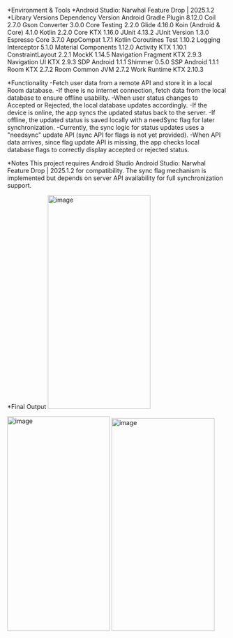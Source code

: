 *Environment & Tools
*Android Studio: Narwhal Feature Drop | 2025.1.2
*Library Versions
Dependency	Version
Android Gradle Plugin	8.12.0
Coil	2.7.0
Gson Converter	3.0.0
Core Testing	2.2.0
Glide	4.16.0
Koin (Android & Core)	4.1.0
Kotlin	2.2.0
Core KTX	1.16.0
JUnit	4.13.2
JUnit Version	1.3.0
Espresso Core	3.7.0
AppCompat	1.7.1
Kotlin Coroutines Test	1.10.2
Logging Interceptor	5.1.0
Material Components	1.12.0
Activity KTX	1.10.1
ConstraintLayout	2.2.1
MockK	1.14.5
Navigation Fragment KTX	2.9.3
Navigation UI KTX	2.9.3
SDP Android	1.1.1
Shimmer	0.5.0
SSP Android	1.1.1
Room KTX	2.7.2
Room Common JVM	2.7.2
Work Runtime KTX	2.10.3

*Functionality
-Fetch user data from a remote API and store it in a local Room database.
-If there is no internet connection, fetch data from the local database to ensure offline usability.
-When user status changes to Accepted or Rejected, the local database updates accordingly.
-If the device is online, the app syncs the updated status back to the server.
-If offline, the updated status is saved locally with a needSync flag for later synchronization.
-Currently, the sync logic for status updates uses a "needsync" update API (sync API for flags is not yet provided).
-When API data arrives, since flag update API is missing, the app checks local database flags to correctly display accepted or rejected status.

*Notes
This project requires Android Studio Android Studio: Narwhal Feature Drop | 2025.1.2 for compatibility.
The sync flag mechanism is implemented but depends on server API availability for full synchronization support.

*Final Output
<img width="235" height="490" alt="image" src="https://github.com/user-attachments/assets/665fc85b-2c1d-41fc-b4d7-f43694ddc53e" />

<img width="235" height="492" alt="image" src="https://github.com/user-attachments/assets/f262adc8-20e9-41e0-aeb3-f7b3ea268230" />

<img width="236" height="488" alt="image" src="https://github.com/user-attachments/assets/d9fcd802-839f-4ea0-add1-dc67ee84160b" />




